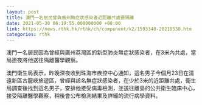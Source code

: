 ```yaml
---
layout: post
title: 澳門一名居民曾與廣州無症狀感染者近距離共處要隔離
date: 2021-05-30 06:19:55.000000000 +08:00
link: https://news.rthk.hk/rthk/ch/component/k2/1593340-20210530.htm
categories: rthk
---
```


澳門一名居民因為曾經與廣州荔灣區的新型肺炎無症狀感染者，在3米內共處，當局連夜將他送往隔離醫學觀察。

澳門衛生局表示，昨晚深夜收到珠海市疾控中心通知，這名男子今個月23日在清遠新區古龍峽旅遊區，曾經與該名無症狀感染者，在少於3米的近距離共處，衛生局調查後找到這名男子，安排他接受病毒檢測，並送往離島的公共衛生臨床中心，接受隔離醫學觀察，稍後會公布檢測結果及詳細的流行病學資料。
